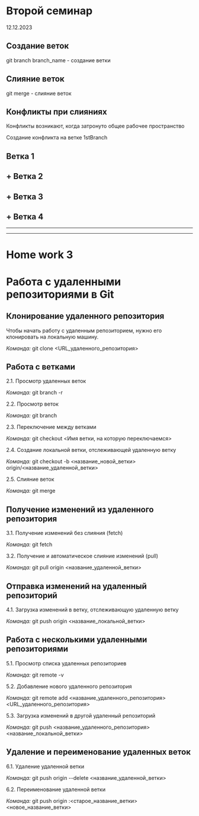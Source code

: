 # Второй семинар
12.12.2023
## Создание веток
git branch branch_name - создание ветки
## Слияние веток
git merge - слияние веток
## Конфликты при слияниях
Конфликты возникают, когда затронуто общее рабочее пространство

Создание конфликта на ветке 1stBranch
## Ветка 1

## + Ветка 2

## + Ветка 3

## + Ветка 4

----
----

# Home work 3

# Работа с удаленными репозиториями в Git

## Клонирование удаленного репозитория

Чтобы начать работу с удаленным репозиторием, нужно его клонировать на локальную машину.

_Команда:_ git clone <URL_удаленного_репозитория>

## Работа с ветками

2.1. Просмотр удаленных веток

_Команда:_ git branch -r

2.2. Просмотр веток

_Команда:_ git branch

2.3. Переключение между ветками

_Команда:_ git checkout <Имя ветки, на которую переключаемся>

2.4. Создание локальной ветки, отслеживающей удаленную ветку

_Команда:_ git checkout -b <название_новой_ветки> origin/<название_удаленной_ветки>

2.5. Слияние веток

_Команда:_ git merge

## Получение изменений из удаленного репозитория

3.1. Получение изменений без слияния (fetch)

_Команда:_ git fetch

3.2. Получение и автоматическое слияние изменений (pull)

_Команда:_ git pull origin <название_удаленной_ветки>

## Отправка изменений на удаленный репозиторий

4.1. Загрузка изменений в ветку, отслеживающую удаленную ветку

_Команда:_ git push origin <название_локальной_ветки>

## Работа с несколькими удаленными репозиториями

5.1. Просмотр списка удаленных репозиториев

_Команда:_ git remote -v

5.2. Добавление нового удаленного репозитория

_Команда:_ git remote add <название_удаленного_репозитория> <URL_удаленного_репозитория>

5.3. Загрузка изменений в другой удаленный репозиторий

_Команда:_ git push <название_удаленного_репозитория> <название_локальной_ветки>

## Удаление и переименование удаленных веток

6.1. Удаление удаленной ветки

_Команда:_ git push origin --delete <название_удаленной_ветки>

6.2. Переименование удаленной ветки

_Команда:_ git push origin :<старое_название_ветки> <новое_название_ветки>